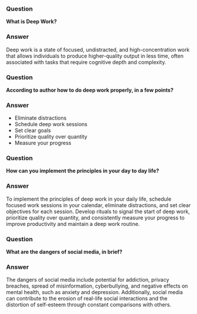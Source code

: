 ### Question
**What is Deep Work?**

### Answer
Deep work is a state of focused, undistracted, and high-concentration work that allows individuals to produce higher-quality output in less time, often associated with tasks that require cognitive depth and complexity.

### Question
**According to author how to do deep work properly, in a few points?**

### Answer
- Eliminate distractions
- Schedule deep work sessions
- Set clear goals
- Prioritize quality over quantity
- Measure your progress

### Question
**How can you implement the principles in your day to day life?**

### Answer
To implement the principles of deep work in your daily life, schedule focused work sessions in your calendar, eliminate distractions, and set clear objectives for each session. Develop rituals to signal the start of deep work, prioritize quality over quantity, and consistently measure your progress to improve productivity and maintain a deep work routine.

### Question
**What are the dangers of social media, in brief?**

### Answer
The dangers of social media include potential for addiction, privacy breaches, spread of misinformation, cyberbullying, and negative effects on mental health, such as anxiety and depression. Additionally, social media can contribute to the erosion of real-life social interactions and the distortion of self-esteem through constant comparisons with others.
